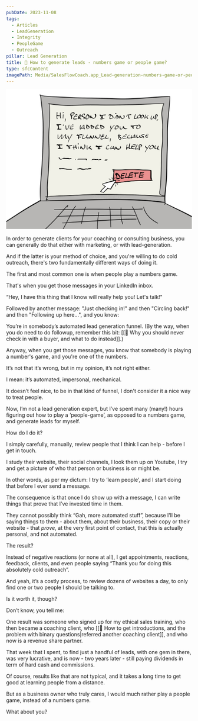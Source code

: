 ```yaml
---
pubDate: 2023-11-08
tags:
  - Articles
  - LeadGeneration
  - Integrity
  - PeopleGame
  - Outreach
pillar: Lead Generation
title: 📄 How to generate leads - numbers game or people game?
type: sfcContent
imagePath: Media/SalesFlowCoach.app_Lead-generation-numbers-game-or-people-game_MartinStellar.jpg
---
```


![](Media/SalesFlowCoach.app_Lead-generation-numbers-game-or-people-game_MartinStellar.jpg)

In order to generate clients for your coaching or consulting business, you can generally do that either with marketing, or with lead-generation.

And if the latter is your method of choice, and you're willing to do cold outreach, there's two fundamentally different ways of doing it.

The first and most common one is when people play a numbers game.

That's when you get those messages in your LinkedIn inbox.

“Hey, I have this thing that I know will really help you! Let's talk!"

Followed by another message: "Just checking in!" and then "Circling back!" and then "Following up here...", and you know:

You’re in somebody’s automated lead generation funnel. (By the way, when you do need to do followup, remember this bit: [[📄 Why you should never check in with a buyer, and what to do instead]].)

Anyway, when you get those messages, you know that somebody is playing a number's game, and you're one of the numbers.

It’s not that it’s wrong, but in my opinion, it’s not right either.

I mean: it’s automated, impersonal, mechanical.

It doesn’t feel nice, to be in that kind of funnel, I don't consider it a nice way to treat people.

Now, I’m not a lead generation expert, but I’ve spent many (many!) hours figuring out how to play a ‘people-game’, as opposed to a numbers game, and generate leads for myself.

How do I do it?

I simply carefully, manually, review people that I think I can help - before I get in touch.

I study their website, their social channels, I look them up on Youtube, I try and get a picture of who that person or business is or might be.

In other words, as per my dictum: I try to ‘learn people’, and I start doing that before I ever send a message.

The consequence is that once I do show up with a message, I can write things that prove that I’ve invested time in them.

They cannot possibly think “Gah, more automated stuff”, because I’ll be saying things to them - about them, about their business, their copy or their website - that *prove*, at the very first point of contact, that this is actually personal, and not automated.

The result?

Instead of negative reactions (or none at all), I get appointments, reactions, feedback, clients, and even people saying “Thank you for doing this absolutely cold outreach”.

And yeah, it’s a costly process, to review dozens of websites a day, to only find one or two people I should be talking to.

Is it worth it, though?

Don’t know, you tell me:

One result was someone who signed up for my ethical sales training, who then became a coaching client, who [[📄 How to get introductions, and the problem with binary questions|referred another coaching client]], and who now is a revenue share partner.

That week that I spent, to find just a handful of leads, with one gem in there, was very lucrative, and is now - two years later - still paying dividends in term of hard cash and commissions.

Of course, results like that are not typical, and it takes a long time to get good at learning people from a distance.

But as a business owner who truly cares, I would much rather play a people game, instead of a numbers game.

What about you?
